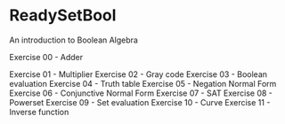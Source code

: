 # ReadySetBool

An introduction to Boolean Algebra

Exercise 00 - Adder

Exercise 01 - Multiplier
Exercise 02 - Gray code
Exercise 03 - Boolean evaluation
Exercise 04 - Truth table
Exercise 05 - Negation Normal Form
Exercise 06 - Conjunctive Normal Form
Exercise 07 - SAT
Exercise 08 - Powerset
Exercise 09 - Set evaluation
Exercise 10 - Curve
Exercise 11 - Inverse function
